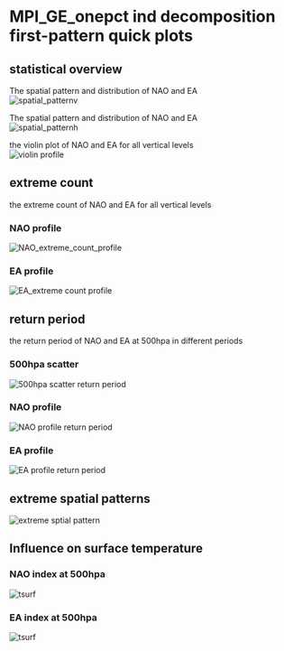 



# MPI_GE_onepct ind decomposition first-pattern quick plots

## statistical overview


The spatial pattern and distribution of NAO and EA  
![spatial_patternv](plots/MPI_GE_onepct/MPI_GE_onepct_ind_first_spatial_pattern_violin500hpa.png)

The spatial pattern and distribution of NAO and EA  
![spatial_patternh](plots/MPI_GE_onepct/MPI_GE_onepct_ind_first_spatial_pattern_hist500hpa.png)

the violin plot of NAO and EA for all vertical levels  
![violin profile](plots/MPI_GE_onepct/MPI_GE_onepct_ind_first_violin_profile.png)
## extreme count


the extreme count of NAO and EA for all vertical levels
### NAO profile
  
![NAO_extreme_count_profile](plots/MPI_GE_onepct/MPI_GE_onepct_ind_first_NAO_extreme_count_profile.png)
### EA profile
  
![EA_extreme count profile](plots/MPI_GE_onepct/MPI_GE_onepct_ind_first_EA_extreme_count_profile.png)
## return period


the return period of NAO and EA at 500hpa in different periods
### 500hpa scatter
  
![500hpa scatter return period](plots/MPI_GE_onepct/MPI_GE_onepct_ind_first_NAO_return_period_scatter.png)
### NAO profile
  
![NAO profile return period](plots/MPI_GE_onepct/MPI_GE_onepct_ind_first_NAO_return_period_profile.png)
### EA profile
  
![EA profile return period](plots/MPI_GE_onepct/MPI_GE_onepct_ind_first_EA_return_period_profile.png)
## extreme spatial patterns
  
![extreme sptial pattern](plots/MPI_GE_onepct/MPI_GE_onepct_ind_first_extreme_spatial_pattern_1000hpa.png)
## Influence on surface temperature

### NAO index at 500hpa
  
![tsurf](plots/MPI_GE_onepct/MPI_GE_onepct_ind_first_composite_tsurf_NAO.png)
### EA index at 500hpa
  
![tsurf](plots/MPI_GE_onepct/MPI_GE_onepct_ind_first_composite_tsurf_EA.png)